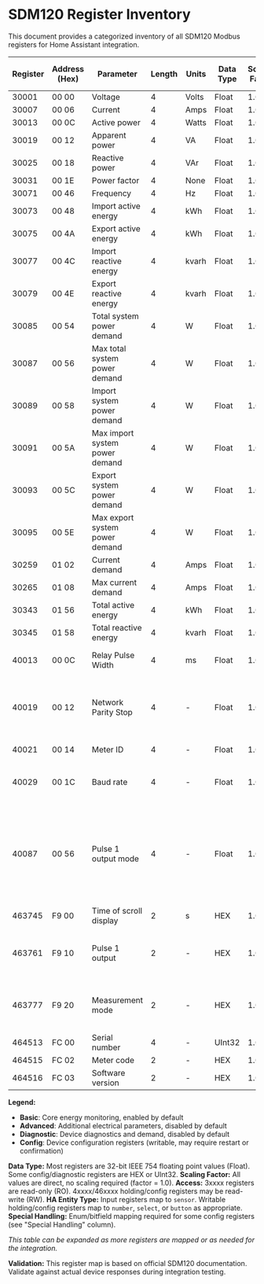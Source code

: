 # SDM120 Register Inventory

This document provides a categorized inventory of all SDM120 Modbus registers for Home Assistant integration.

| Register | Address (Hex) | Parameter                | Length | Units   | Data Type | Scaling Factor | Access | HA Entity Type | Category   | Special Handling |
|----------|---------------|--------------------------|--------|---------|-----------|---------------|--------|---------------|------------|------------------|
| 30001    | 00 00         | Voltage                  | 4      | Volts   | Float     | 1.0           | RO     | sensor        | Basic      | None             |
| 30007    | 00 06         | Current                  | 4      | Amps    | Float     | 1.0           | RO     | sensor        | Basic      | None             |
| 30013    | 00 0C         | Active power             | 4      | Watts   | Float     | 1.0           | RO     | sensor        | Basic      | None             |
| 30019    | 00 12         | Apparent power           | 4      | VA      | Float     | 1.0           | RO     | sensor        | Advanced   | None             |
| 30025    | 00 18         | Reactive power           | 4      | VAr     | Float     | 1.0           | RO     | sensor        | Advanced   | None             |
| 30031    | 00 1E         | Power factor             | 4      | None    | Float     | 1.0           | RO     | sensor        | Advanced   | None             |
| 30071    | 00 46         | Frequency                | 4      | Hz      | Float     | 1.0           | RO     | sensor        | Basic      | None             |
| 30073    | 00 48         | Import active energy     | 4      | kWh     | Float     | 1.0           | RO     | sensor        | Basic      | None             |
| 30075    | 00 4A         | Export active energy     | 4      | kWh     | Float     | 1.0           | RO     | sensor        | Basic      | None             |
| 30077    | 00 4C         | Import reactive energy   | 4      | kvarh   | Float     | 1.0           | RO     | sensor        | Advanced   | None             |
| 30079    | 00 4E         | Export reactive energy   | 4      | kvarh   | Float     | 1.0           | RO     | sensor        | Advanced   | None             |
| 30085    | 00 54         | Total system power demand| 4      | W       | Float     | 1.0           | RO     | sensor        | Diagnostic | None             |
| 30087    | 00 56         | Max total system power demand | 4 | W       | Float     | 1.0           | RO     | sensor        | Diagnostic | None             |
| 30089    | 00 58         | Import system power demand | 4    | W       | Float     | 1.0           | RO     | sensor        | Diagnostic | None             |
| 30091    | 00 5A         | Max import system power demand | 4 | W      | Float     | 1.0           | RO     | sensor        | Diagnostic | None             |
| 30093    | 00 5C         | Export system power demand | 4    | W       | Float     | 1.0           | RO     | sensor        | Diagnostic | None             |
| 30095    | 00 5E         | Max export system power demand | 4 | W      | Float     | 1.0           | RO     | sensor        | Diagnostic | None             |
| 30259    | 01 02         | Current demand           | 4      | Amps    | Float     | 1.0           | RO     | sensor        | Diagnostic | None             |
| 30265    | 01 08         | Max current demand       | 4      | Amps    | Float     | 1.0           | RO     | sensor        | Diagnostic | None             |
| 30343    | 01 56         | Total active energy      | 4      | kWh     | Float     | 1.0           | RO     | sensor        | Basic      | None             |
| 30345    | 01 58         | Total reactive energy    | 4      | kvarh   | Float     | 1.0           | RO     | sensor        | Advanced   | None             |
| 40013    | 00 0C         | Relay Pulse Width        | 4      | ms      | Float     | 1.0           | RW     | number        | Config     | Enum: 60, 100, 200 (default 100) |
| 40019    | 00 12         | Network Parity Stop      | 4      | -       | Float     | 1.0           | RW     | select        | Config     | Enum: 0=1 stop/no parity, 1=1 stop/even, 2=1 stop/odd, 3=2 stop/no parity |
| 40021    | 00 14         | Meter ID                 | 4      | -       | Float     | 1.0           | RW     | number        | Config     | Range: 1-247, default 1 |
| 40029    | 00 1C         | Baud rate                | 4      | -       | Float     | 1.0           | RW     | select        | Config     | Enum: 0=2400, 1=4800, 2=9600, 5=1200 (default 0) |
| 40087    | 00 56         | Pulse 1 output mode      | 4      | -       | Float     | 1.0           | RW     | select        | Config     | Enum: 1=import, 2=import+export, 4=export, 5=import reactive, 6=import+export reactive, 8=export reactive (default 4) |
| 463745   | F9 00         | Time of scroll display   | 2      | s       | HEX       | 1.0           | RW     | number        | Config     | Range: 0-30, default 0 |
| 463761   | F9 10         | Pulse 1 output           | 2      | -       | HEX       | 1.0           | RW     | select        | Config     | Enum: 0=0.001kWh/imp (default), 1=0.01, 2=0.1, 3=1 |
| 463777   | F9 20         | Measurement mode         | 2      | -       | HEX       | 1.0           | RW     | select        | Config     | Enum: 1=total=import, 2=import+export (default), 3=import-export |
| 464513   | FC 00         | Serial number            | 4      | -       | UInt32    | 1.0           | RO     | sensor        | Diagnostic | Read only |
| 464515   | FC 02         | Meter code               | 2      | -       | HEX       | 1.0           | RO     | sensor        | Diagnostic | Read only |
| 464516   | FC 03         | Software version         | 2      | -       | HEX       | 1.0           | RO     | sensor        | Diagnostic | Read only |

**Legend:**
- **Basic**: Core energy monitoring, enabled by default
- **Advanced**: Additional electrical parameters, disabled by default
- **Diagnostic**: Device diagnostics and demand, disabled by default
- **Config**: Device configuration registers (writable, may require restart or confirmation)

**Data Type:** Most registers are 32-bit IEEE 754 floating point values (Float). Some config/diagnostic registers are HEX or UInt32.
**Scaling Factor:** All values are direct, no scaling required (factor = 1.0).
**Access:** 3xxxx registers are read-only (RO). 4xxxx/46xxxx holding/config registers may be read-write (RW).
**HA Entity Type:** Input registers map to `sensor`. Writable holding/config registers map to `number`, `select`, or `button` as appropriate.
**Special Handling:** Enum/bitfield mapping required for some config registers (see "Special Handling" column).

*This table can be expanded as more registers are mapped or as needed for the integration.*

**Validation:** This register map is based on official SDM120 documentation. Validate against actual device responses during integration testing.
